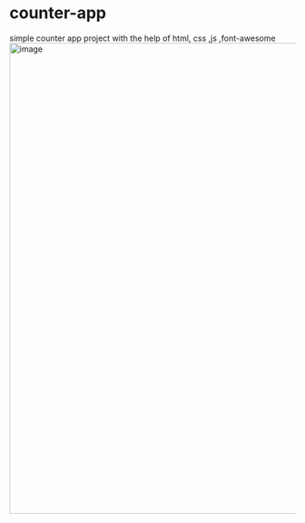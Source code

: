 # counter-app
simple counter app project with the help of html, css ,js ,font-awesome
<img width="831" alt="image" src="https://github.com/ayushmit0/counter-app/assets/88946170/29c652e9-eaab-4f3a-baf9-2eebf860ac6f">
